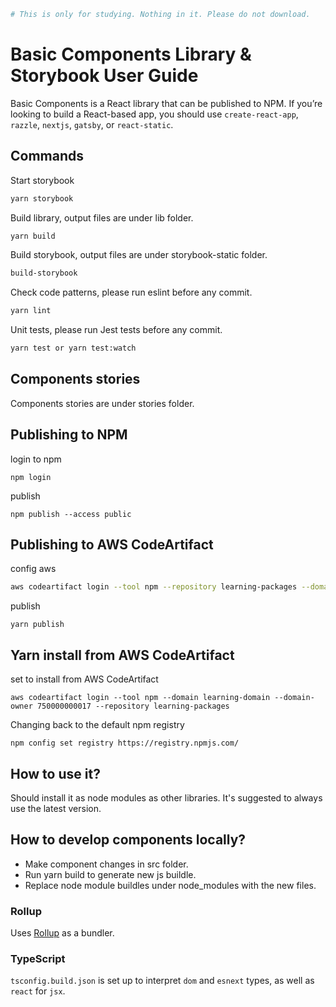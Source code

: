 ```bash
# This is only for studying. Nothing in it. Please do not download.
```

# Basic Components Library & Storybook User Guide
Basic Components is a React library that can be published to NPM. If you’re looking to build a React-based app, you should use `create-react-app`, `razzle`, `nextjs`, `gatsby`, or `react-static`.

## Commands
Start storybook
```bash
yarn storybook
```

Build library, output files are under lib folder.
```bash
yarn build
```

Build storybook, output files are under storybook-static folder.
```bash
build-storybook
```

Check code patterns, please run eslint before any commit.
```bash
yarn lint
```

Unit tests, please run Jest tests before any commit.
```bash
yarn test or yarn test:watch
```
## Components stories
Components stories are under stories folder.

## Publishing to NPM
login to npm
```
npm login
```

publish
```
npm publish --access public
```

## Publishing to AWS CodeArtifact

config aws
```bash
aws codeartifact login --tool npm --repository learning-packages --domain learning-domain --domain-owner 750000000017 --region eu-west-2
```
publish
```
yarn publish
```

## Yarn install from AWS CodeArtifact
set to install from AWS CodeArtifact
```
aws codeartifact login --tool npm --domain learning-domain --domain-owner 750000000017 --repository learning-packages
```

Changing back to the default npm registry
```
npm config set registry https://registry.npmjs.com/
```

## How to use it?
Should install it as node modules as other libraries. It's suggested to always use the latest version.

## How to develop components locally?
+ Make component changes in src folder.
+ Run yarn build to generate new js buildle.
+ Replace node module buildles under node_modules with the new files.

### Rollup
Uses [Rollup](https://rollupjs.org) as a bundler.

### TypeScript
`tsconfig.build.json` is set up to interpret `dom` and `esnext` types, as well as `react` for `jsx`.
